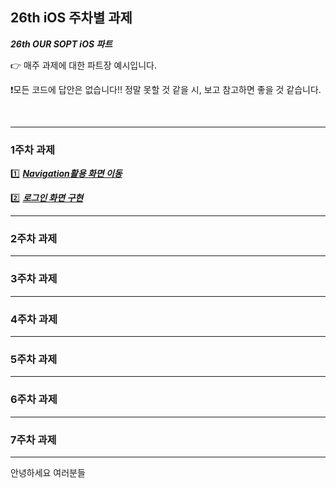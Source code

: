 ## 26th iOS 주차별 과제

 ***26th OUR SOPT iOS 파트***

👉 매주 과제에 대한 파트장 예시입니다.

❗️모든 코드에 답안은 없습니다!! 정말 못할 것 같을 시, 보고 참고하면 좋을 것 같습니다.

<br>

---

### 1주차 과제

1️⃣ ***[Navigation활용 화면 이동](https://github.com/26th-SOPT-iOS/YoonDongMin/tree/master/1%EC%A3%BC%EC%B0%A8%20%EA%B3%BC%EC%A0%9C/26th_Seminar_FirstWeek)***

2️⃣ ***[로그인 화면 구현](https://github.com/26th-SOPT-iOS/YoonDongMin/tree/master/1%EC%A3%BC%EC%B0%A8%20%EA%B3%BC%EC%A0%9C/26th_iOS_firstAssignment)***

---

### 2주차 과제

---

### 3주차 과제

---

### 4주차 과제

---

### 5주차 과제

---

### 6주차 과제

---

### 7주차 과제

---


안녕하세요 여러분들
